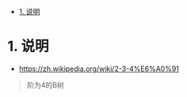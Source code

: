 <!-- TOC -->

- [1. 说明](#1-说明)

<!-- /TOC -->


<a id="markdown-1-说明" name="1-说明"></a>
# 1. 说明

* https://zh.wikipedia.org/wiki/2-3-4%E6%A0%91

> 阶为4的B树
